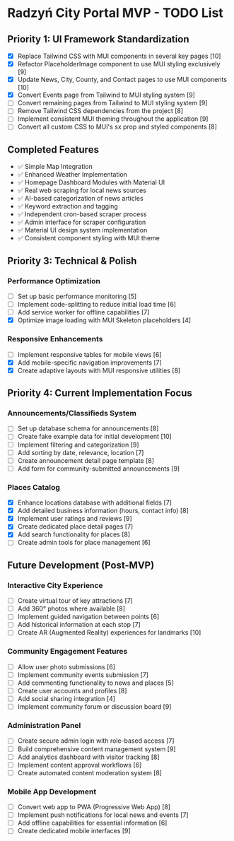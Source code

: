 # Radzyń City Portal MVP - TODO List

## Priority 1: UI Framework Standardization
- [x] Replace Tailwind CSS with MUI components in several key pages [10]
- [x] Refactor PlaceholderImage component to use MUI styling exclusively [9]
- [x] Update News, City, County, and Contact pages to use MUI components [10]
- [x] Convert Events page from Tailwind to MUI styling system [9]
- [ ] Convert remaining pages from Tailwind to MUI styling system [9]
- [ ] Remove Tailwind CSS dependencies from the project [8]
- [ ] Implement consistent MUI theming throughout the application [9]
- [ ] Convert all custom CSS to MUI's sx prop and styled components [8]

## Completed Features
- ✅ Simple Map Integration
- ✅ Enhanced Weather Implementation
- ✅ Homepage Dashboard Modules with Material UI
- ✅ Real web scraping for local news sources
- ✅ AI-based categorization of news articles
- ✅ Keyword extraction and tagging
- ✅ Independent cron-based scraper process
- ✅ Admin interface for scraper configuration
- ✅ Material UI design system implementation
- ✅ Consistent component styling with MUI theme

## Priority 3: Technical & Polish

### Performance Optimization
- [ ] Set up basic performance monitoring [5]
- [ ] Implement code-splitting to reduce initial load time [6] 
- [ ] Add service worker for offline capabilities [7]
- [x] Optimize image loading with MUI Skeleton placeholders [4]

### Responsive Enhancements
- [ ] Implement responsive tables for mobile views [6]
- [x] Add mobile-specific navigation improvements [7]
- [x] Create adaptive layouts with MUI responsive utilities [8]

## Priority 4: Current Implementation Focus

### Announcements/Classifieds System
- [ ] Set up database schema for announcements [8]
- [ ] Create fake example data for initial development [10]
- [ ] Implement filtering and categorization [9]
- [ ] Add sorting by date, relevance, location [7]
- [ ] Create announcement detail page template [8]
- [ ] Add form for community-submitted announcements [9]

### Places Catalog
- [x] Enhance locations database with additional fields [7]
- [x] Add detailed business information (hours, contact info) [8]
- [x] Implement user ratings and reviews [9]
- [x] Create dedicated place detail pages [7]
- [x] Add search functionality for places [8]
- [ ] Create admin tools for place management [6]

## Future Development (Post-MVP)

### Interactive City Experience
- [ ] Create virtual tour of key attractions [7]
- [ ] Add 360° photos where available [8]
- [ ] Implement guided navigation between points [6]
- [ ] Add historical information at each stop [7]
- [ ] Create AR (Augmented Reality) experiences for landmarks [10]

### Community Engagement Features
- [ ] Allow user photo submissions [6]
- [ ] Implement community events submission [7]
- [ ] Add commenting functionality to news and places [5]
- [ ] Create user accounts and profiles [8]
- [ ] Add social sharing integration [4]
- [ ] Implement community forum or discussion board [9]

### Administration Panel
- [ ] Create secure admin login with role-based access [7]
- [ ] Build comprehensive content management system [9]
- [ ] Add analytics dashboard with visitor tracking [8]
- [ ] Implement content approval workflows [6]
- [ ] Create automated content moderation system [8]

### Mobile App Development
- [ ] Convert web app to PWA (Progressive Web App) [8]
- [ ] Implement push notifications for local news and events [7]
- [ ] Add offline capabilities for essential information [6]
- [ ] Create dedicated mobile interfaces [9]
